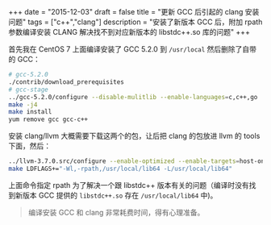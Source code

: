 +++
date = "2015-12-03"
draft = false
title = "更新 GCC 后引起的 clang 安装问题"
tags = ["c++","clang"]
description = "安装了新版本 GCC 后，附加 rpath 参数编译安装 CLANG 解决找不到对应新版本的 libstdc++.so 库的问题"
+++

首先我在 CentOS 7 上面编译安装了 GCC 5.2.0 到 `/usr/local` 然后删除了自带的 GCC：
``` bash
# gcc-5.2.0
./contrib/download_prerequisites
# gcc-stage
../gcc-5.2.0/configure --disable-mulitlib --enable-languages=c,c++,go
make -j4
make install
yum remove gcc gcc-c++
```
安装 clang/llvm 大概需要下载这两个的包，让后把 clang 的包放进 llvm 的 tools 下面，然后：
``` bash
../llvm-3.7.0.src/configure --enable-optimized --enable-targets=host-only --enable-cxx1y --with-gcc-toolchain=/usr/local
make LDFLAGS+="-Wl,-rpath,/usr/local/lib64 -L/usr/local/lib64"
```
上面命令指定 rpath 为了解决一个跟 libstdc++ 版本有关的问题（编译时没有找到新版本 GCC 提供的 `libstdc++.so` 存在 `/usr/local/lib64` 中)。

> 编译安装 GCC 和 clang 非常耗费时间，得有心理准备。
